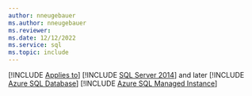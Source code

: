```yaml
---
author: nneugebauer
ms.author: nneugebauer
ms.reviewer: 
ms.date: 12/12/2022
ms.service: sql
ms.topic: include
---
```


[!INCLUDE [Applies to](../applies-md.md)] [!INCLUDE [SQL Server 2014](_ss2014.md)] and later [!INCLUDE [Azure SQL Database](_asdb.md)] [!INCLUDE [Azure SQL Managed Instance](_asmi.md)]

